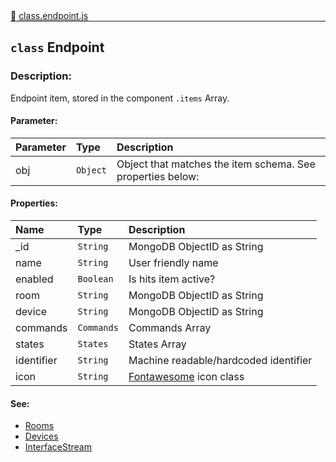 <div class="mb-0">
    🔗 <a class="source-code" target="_blank"
        href="https://github.com/OpenHausIO/backend/blob/dev&#x2F;components&#x2F;endpoints&#x2F;class.endpoint.js">class.endpoint.js</a>
</div>
<hr style="margin: 0 !important" />

<!-- CLASS -->

<!-- GENERAL -->
## `class` Endpoint 
### Description:

Endpoint item, stored in the component `.items` Array.

<!-- GENERAL -->

<!-- PARAMETER -->
#### Parameter:
| Parameter | Type       | Description    |
| :-------- | :--------- |:------------- |
| obj | `Object` |  Object that matches the item schema. See properties below: |
<!-- PARAMETER -->

<!-- PROPERTIES -->
#### Properties:
| Name | Type | Description |
| :---- | :-------- | :----------- |
| _id | `String` | MongoDB ObjectID as String |
| name | `String` | User friendly name |
| enabled | `Boolean` | Is hits item active? |
| room | `String` | MongoDB ObjectID as String |
| device | `String` | MongoDB ObjectID as String |
| commands | `Commands` | Commands Array |
| states | `States` | States Array |
| identifier | `String` | Machine readable/hardcoded identifier |
| icon | `String` | [Fontawesome](https://fontawesome.com/) icon class |
<!-- PROPERTIES -->

<!-- EVENTS -->
<!-- EVENTS -->

<!-- EXAMPLES -->
<!-- EXAMPLES -->

<!-- LINKS -->
#### See:
- [Rooms](/backend/components/rooms/)<br />
- [Devices](/backend/components/devices/)<br />
- [InterfaceStream](/backend/components/devices/class.interfaceStream.js)<br />
<!-- LINKS -->

<!-- CLASS -->



<!-- METHODS -->
<!-- METHODS -->